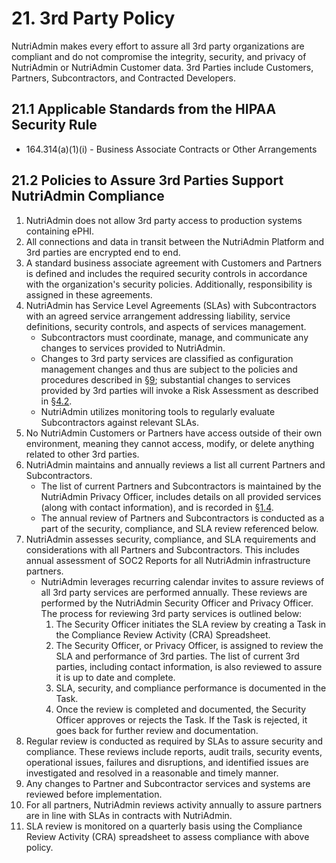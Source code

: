 # 21. 3rd Party Policy

NutriAdmin makes every effort to assure all 3rd party organizations are compliant and do not compromise the integrity, security, and privacy of NutriAdmin or NutriAdmin Customer data. 3rd Parties include Customers, Partners, Subcontractors, and Contracted Developers.

## 21.1 Applicable Standards from the HIPAA Security Rule

* 164.314(a)(1)(i) - Business Associate Contracts or Other Arrangements

## 21.2 Policies to Assure 3rd Parties Support NutriAdmin Compliance

1. NutriAdmin does not allow 3rd party access to production systems containing ePHI.
2. All connections and data in transit between the NutriAdmin Platform and 3rd parties are encrypted end to end.
3. A standard business associate agreement with Customers and Partners is defined and includes the required security controls in accordance with the organization's security policies. Additionally, responsibility is assigned in these agreements.
4. NutriAdmin has Service Level Agreements (SLAs) with Subcontractors with an agreed service arrangement addressing liability, service definitions, security controls, and aspects of services management.
   * Subcontractors must coordinate, manage, and communicate any changes to services provided to NutriAdmin.
   * Changes to 3rd party services are classified as configuration management changes and thus are subject to the policies and procedures described in [§9](#9.-configuration-management-policy); substantial changes to services provided by 3rd parties will invoke a Risk Assessment as described in [§4.2](#4.2-risk-management-policies).
   * NutriAdmin utilizes monitoring tools to regularly evaluate Subcontractors against relevant SLAs.
5. No NutriAdmin Customers or Partners have access outside of their own environment, meaning they cannot access, modify, or delete anything related to other 3rd parties.
7. NutriAdmin maintains and annually reviews a list all current Partners and Subcontractors.
   * The list of current Partners and Subcontractors is maintained by the NutriAdmin Privacy Officer, includes details on all provided services (along with contact information), and is recorded in [§1.4](#1.4-nutriadmin-organizational-concepts).
   * The annual review of Partners and Subcontractors is conducted as a part of the security, compliance, and SLA review referenced below.
8. NutriAdmin assesses security, compliance, and SLA requirements and considerations with all Partners and Subcontractors. This includes annual assessment of SOC2 Reports for all NutriAdmin infrastructure partners.
   * NutriAdmin leverages recurring calendar invites to assure reviews of all 3rd party services are performed annually. These reviews are performed by the NutriAdmin Security Officer and Privacy Officer. The process for reviewing 3rd party services is outlined below:
     1. The Security Officer initiates the SLA review by creating a Task in the Compliance Review Activity (CRA) Spreadsheet.
     2. The Security Officer, or Privacy Officer, is assigned to review the SLA and performance of 3rd parties. The list of current 3rd parties, including contact information, is also reviewed to assure it is up to date and complete.
     3. SLA, security, and compliance performance is documented in the Task.
     4. Once the review is completed and documented, the Security Officer approves or rejects the Task. If the Task is rejected, it goes back for further review and documentation.
9. Regular review is conducted as required by SLAs to assure security and compliance. These reviews include reports, audit trails, security events, operational issues, failures and disruptions, and identified issues are investigated and resolved in a reasonable and timely manner.
10. Any changes to Partner and Subcontractor services and systems are reviewed before implementation.
11. For all partners, NutriAdmin reviews activity annually to assure partners are in line with SLAs in contracts with NutriAdmin.
12. SLA review is monitored on a quarterly basis using the Compliance Review Activity (CRA) spreadsheet to assess compliance with above policy.
